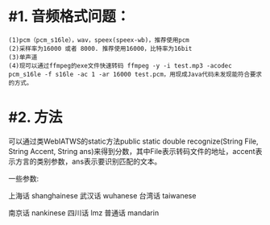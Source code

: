 #1. 音频格式问题：
=
    (1)pcm（pcm_s16le），wav，speex(speex-wb)，推荐使用pcm
    (2)采样率为16000 或者 8000. 推荐使用16000，比特率为16bit 
    (3)单声道 
    (4)现可以通过ffmpeg的exe文件快速转码 ffmpeg -y -i test.mp3 -acodec pcm_s16le -f s16le -ac 1 -ar 16000 test.pcm，用现成Java代码未发现能符合要求的方式。 
    

#2. 方法
=
可以通过类WebIATWS的static方法public static double recognize(String File, String Accent, String ans)来得到分数，其中File表示转码文件的地址，accent表示方言的类别参数，ans表示要识别匹配的文本。

   一些参数:

   上海话  shanghainese    武汉话  wuhanese    台湾话  taiwanese
   
   南京话  nankinese       四川话  lmz         普通话  mandarin
